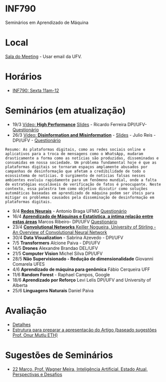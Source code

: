# INF790
Seminários em Aprendizado de Máquina
# Local

[Sala do Meeting](https://meet.google.com/ibh-nesh-buz) - Usar email da UFV.

# Horários

* [INF790: Sexta 11am-12](https://meet.google.com/ibh-nesh-buz) 


# Seminários (em atualização)


* 19/3 [Vídeo: **High Performance**](https://youtu.be/YfeU6k6XUCI) [Slides](https://docs.google.com/presentation/d/e/2PACX-1vSRwqCBeiQH1hrH7vpR_Lt1cJFGRGcIeDVooxD47bC0aSSwycIQJhimL4Ka4Jdko3PERGlmKyOEQ4mf/pub?start=false&loop=false&delayms=3000) - Ricardo Ferreira  DPI/UFV- [Questionário](https://docs.google.com/forms/d/e/1FAIpQLSc6wXrQA6NplZa5a5zS41LLvwSF4f5EmEC7S7l_r9_OhW1Avg/viewform?usp=sf_link)
* 26/3 [Vídeo: **Disinformation and Misinformation**](https://youtu.be/kuwXt3oi8EA) - [Slides](https://drive.google.com/file/d/1n_iMuMK4YH0Wobnrz07-LLitSCRdNL6w/view?usp=sharing) - Julio Reis - DPI/UFV - [Questionário](https://docs.google.com/forms/d/e/1FAIpQLSdE5ETjryuPQanRGBIcI45syBkd-RUKiUtRmGAw-cPX2_bf9Q/viewform?usp=sf_link)

```Resumo: As plataformas digitais, como as redes sociais online e aplicativos para a troca de mensagens como o WhatsApp, mudaram drasticamente a forma como as notícias são produzidas, disseminadas e consumidas em nossa sociedade. Um problema fundamental hoje é que as plataformas digitais se tornaram espaços amplamente abusados por campanhas de desinformação que afetam a credibilidade de todo o ecossistema de notícias. O surgimento de notícias falsas nesses ambientes evoluiu rapidamente para um fenômeno mundial, onde a falta de estratégias escaláveis de verificação de fatos é preocupante. Neste contexto, essa palestra tem como objetivo discutir como soluções automáticas baseadas em aprendizado de máquina podem ser úteis para mitigar os problemas causados pela disseminação de desinformação em plataformas digitais.```

* 9/4 [**Redes Neurais**](https://youtu.be/F0to9MTqEhY) - Antonio Braga UFMG [Questionário](https://docs.google.com/forms/d/e/1FAIpQLScZ_Ns3tT8ej_lazLBjt0QjFHBgz7bZGguwtg9fv_NP1ccHUw/viewform?usp=sf_link)
* 16/4 [**Aprendizado de Máquinas e Estatística, a íntima relação entre estas áreas**](https://youtu.be/UsJtN9LSK-E)   Marcos Ribeiro- DPI/UFV [Questionário](https://docs.google.com/forms/d/e/1FAIpQLSdP15baDQG6nx6ussWVFpS25RWaSpJgCeOIkkyGo-9h4z6-gQ/viewform?usp=sf_link)
* 23/4 [**Convolutional Networks** Keiller Nogueira,  University of Stirling -  An Overview of Convolutional Neural Network](https://youtu.be/ZKcB0L5VGJs)
* 30/4 **Data Visualization** - Sabrina Azevedo - DPI/UFV
* 7/5 **Transformers** Alcione Paiva - DPI/UFV
* 14/5 **Drones**  Alexandre Brandao DEL/UFV
* 21/5 **Computer Vision**  Michel Silva DPI/UFV
* 28/5 **Não Supervisionado - Redução de dimensionalidade** Giovanni Comarela UFES
* 4/6  **Aprendizado de máquina para genômica** Fábio Cerqueira UFF
* 11/6 **Random Forest** - Raphael Campos, Google 
* 18/6 **Aprendizado por Reforço** Levi Lelis DPI/UFV and University of Alberta 
* 25/6 **Linguagens Naturais** Daniel Paiva 

# Avaliação

* [Detalhes](https://github.com/arduinoufv/INF790/tree/main/avalia%C3%A7%C3%A3o)
* [Estrutura para preparar a apresentação do Artigo (baseado sugestões Prof. Onur Mutlu ETH)](https://github.com/arduinoufv/INF790/blob/main/INF790_rot.pdf)

# Sugestões de Seminários

* [22 Março, Prof. Wagner Meira, Inteligência Artificial, Estado Atual, Perspectivas e Desafios](https://www.youtube.com/watch?v=3iZa9nEm6_E)
